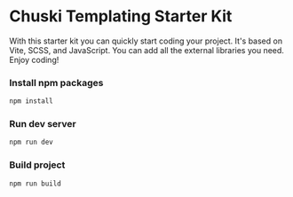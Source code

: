 # Chuski Templating Starter Kit

With this starter kit you can quickly start coding your project. 
It's based on Vite, SCSS, and JavaScript. 
You can add all the external libraries you need.
Enjoy coding!

### Install npm packages
```bash
npm install
```

### Run dev server
```bash
npm run dev
``` 

### Build project
```bash
npm run build
```

